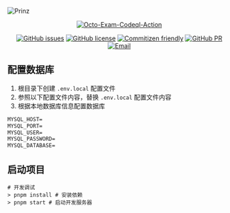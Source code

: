 ![Prinz](https://socialify.git.ci/Lmmmmmm-bb/Prinz/image?description=1&name=1&theme=Light)

<p align="center">
<a href="https://github.com/Lmmmmmm-bb/Octo-Exam/actions/workflows/codeql-analysis.yml"><img alt="Octo-Exam-Codeql-Action" src="https://github.com/Lmmmmmm-bb/Prinz/actions/workflows/codeql-analysis.yml/badge.svg"></a>
</p>

<p align="center">
<a href="https://github.com/Lmmmmmm-bb/Prinz/issues"><img alt="GitHub issues" src="https://img.shields.io/github/issues/Lmmmmmm-bb/Prinz"></a>
<a href="https://github.com/Lmmmmmm-bb/Prinz/blob/main/LICENSE"><img alt="GitHub license" src="https://img.shields.io/github/license/Lmmmmmm-bb/Prinz"></a>
<a href="http://commitizen.github.io/cz-cli/"><img alt="Commitizen friendly" src="https://img.shields.io/badge/commitizen-friendly-brightgreen.svg"></a>
<a href="https://github.com/Lmmmmmm-bb/Prinz/pulls"><img alt="GitHub PR" src="https://img.shields.io/badge/PR-Welcome-%2345A2FF"></a>
<a href="mailto:lmmmmmm12138@gmail.com"><img alt="Email" src="https://img.shields.io/badge/Email-Google-%23d95040"></a>
</p>

## 配置数据库

1. 根目录下创建 `.env.local` 配置文件
2. 参照以下配置文件内容，替换 `.env.local` 配置文件内容
3. 根据本地数据库信息配置数据库

```txt
MYSQL_HOST=
MYSQL_PORT=
MYSQL_USER=
MYSQL_PASSWORD=
MYSQL_DATABASE=
```

## 启动项目

```shell
# 开发调试
> pnpm install # 安装依赖
> pnpm start # 启动开发服务器
```

